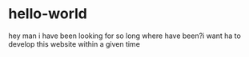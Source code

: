 # hello-world
hey man i have been looking for so long where have been?i want ha to develop this website within a given time

